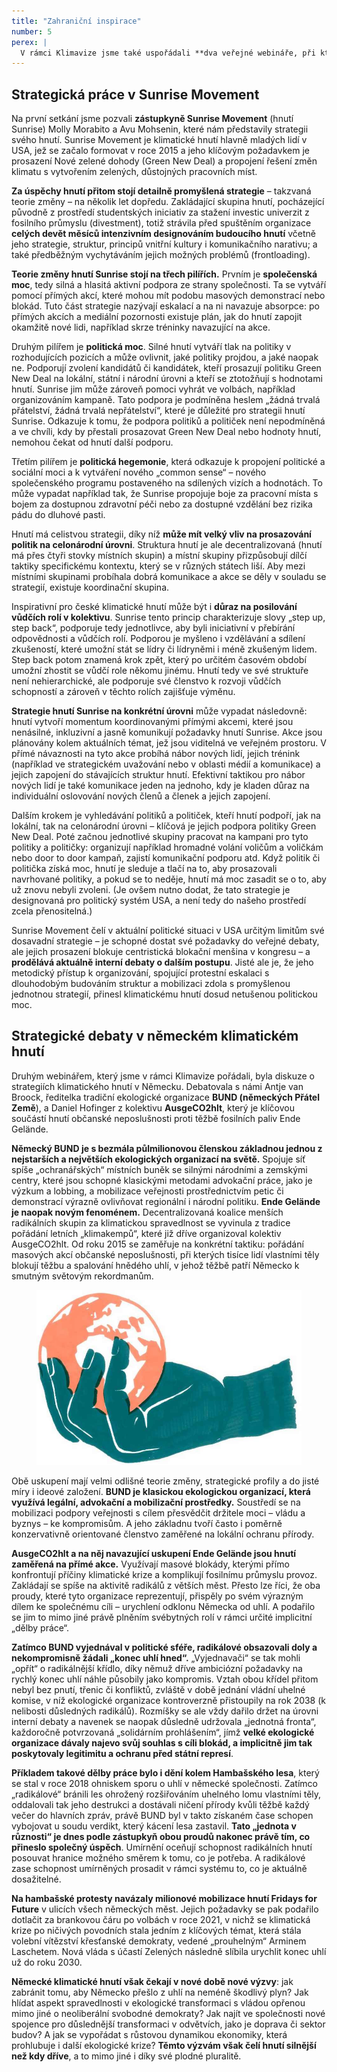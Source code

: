 ```yaml
---
title: "Zahraniční inspirace"
number: 5
perex: |
  V rámci Klimavize jsme také uspořádali **dva veřejné webináře, při kterých jsme vedli strategické debaty s lidmi ze zahraničních hnutí**. První polovina byla vždy věnovaná panelové diskuzi a druhá část sloužila k diskuzi a reflexi témat v rámci českého klimatického hnutí. Při debatách jsme se zaměřili na struktury zahraničních hnutí, způsoby strategických plánování a sdílení zkušeností. V této kapitole vám pro inspiraci **shrnujeme obsah webinářů v textové podobě**.
---
```


## Strategická práce v Sunrise Movement

Na první setkání jsme pozvali **zástupkyně Sunrise Movement** (hnutí Sunrise) Molly Morabito a Avu Mohsenin, které nám představily strategii svého hnutí. Sunrise Movement je klimatické hnutí hlavně mladých lidí v USA, jež se začalo formovat v roce 2015 a jeho klíčovým požadavkem je prosazení Nové zelené dohody (Green New Deal) a propojení řešení změn klimatu s vytvořením zelených, důstojných pracovních míst.

**Za úspěchy hnutí přitom stojí detailně promyšlená strategie** – takzvaná teorie změny – na několik let dopředu. Zakládající skupina hnutí, pocházející původně z prostředí studentských iniciativ za stažení investic univerzit z fosilního průmyslu (divestment), totiž strávila před spuštěním organizace **celých devět měsíců intenzivním designováním budoucího hnutí** včetně jeho strategie, struktur, principů vnitřní kultury i komunikačního narativu; a také předběžným vychytáváním jejich možných problémů (frontloading).

**Teorie změny hnutí Sunrise stojí na třech pilířích.** Prvním je **společenská moc**, tedy silná a hlasitá aktivní podpora ze strany společnosti. Ta se vytváří pomocí přímých akcí, které mohou mít podobu masových demonstrací nebo blokád. Tuto část strategie nazývají eskalací a na ni navazuje absorpce: po přímých akcích a mediální pozornosti existuje plán, jak do hnutí zapojit okamžitě nové lidi, například skrze tréninky navazující na akce.

Druhým pilířem je **politická moc**. Silné hnutí vytváří tlak na politiky v rozhodujících pozicích a může ovlivnit, jaké politiky projdou, a jaké naopak ne. Podporují zvolení kandidátů či kandidátek, kteří prosazují politiku Green New Deal na lokální, státní i národní úrovni a kteří se ztotožňují s hodnotami hnutí. Sunrise jim může zároveň pomoci vyhrát ve volbách, například organizováním kampaně. Tato podpora je podmíněna heslem „žádná trvalá přátelství, žádná trvalá nepřátelství“, které je důležité pro strategii hnutí Sunrise. Odkazuje k tomu, že podpora politiků a političek není nepodmíněná a ve chvíli, kdy by přestali prosazovat Green New Deal nebo hodnoty hnutí, nemohou čekat od hnutí další podporu.

Třetím pilířem je **politická hegemonie**, která odkazuje k propojení politické a sociální moci a k vytváření nového „common sense“ – nového společenského programu postaveného na sdílených vizích a hodnotách. To může vypadat například tak, že Sunrise propojuje boje za pracovní místa s bojem za dostupnou zdravotní péči nebo za dostupné vzdělání bez rizika pádu do dluhové pasti.

Hnutí má celistvou strategii, díky níž **může mít velký vliv na prosazování politik na celonárodní úrovni**. Struktura hnutí je ale decentralizovaná (hnutí má přes čtyři stovky místních skupin) a místní skupiny přizpůsobují dílčí taktiky specifickému kontextu, který se v různých státech liší. Aby mezi místními skupinami probíhala dobrá komunikace a akce se děly v souladu se strategií, existuje koordinační skupina.

Inspirativní pro české klimatické hnutí může být i **důraz na posilování vůdčích rolí v kolektivu**. Sunrise tento princip charakterizuje slovy „step up, step back“, podporuje tedy jednotlivce, aby byli iniciativní v přebírání odpovědnosti a vůdčích rolí. Podporou je myšleno i vzdělávání a sdílení zkušeností, které umožní stát se lídry či lídryněmi i méně zkušeným lidem. Step back potom znamená krok zpět, který po určitém časovém období umožní zhostit se vůdčí role někomu jinému. Hnutí tedy ve své struktuře není nehierarchické, ale podporuje své členstvo k rozvoji vůdčích schopností a zároveň v těchto rolích zajišťuje výměnu.

**Strategie hnutí Sunrise na konkrétní úrovni** může vypadat následovně: hnutí vytvoří momentum koordinovanými přímými akcemi, které jsou nenásilné, inkluzivní a jasně komunikují požadavky hnutí Sunrise. Akce jsou plánovány kolem aktuálních témat, jež jsou viditelná ve veřejném prostoru. V přímé návaznosti na tyto akce probíhá nábor nových lidí, jejich trénink (například ve strategickém uvažování nebo v oblasti médií a komunikace) a jejich zapojení do stávajících struktur hnutí. Efektivní taktikou pro nábor nových lidí je také komunikace jeden na jednoho, kdy je kladen důraz na individuální oslovování nových členů a členek a jejich zapojení.

Dalším krokem je vyhledávání politiků a političek, kteří hnutí podpoří, jak na lokální, tak na celonárodní úrovni – klíčová je jejich podpora politiky Green New Deal. Poté začnou jednotlivé skupiny pracovat na kampani pro tyto politiky a političky: organizují například hromadné volání voličům a voličkám nebo door to door kampaň, zajistí komunikační podporu atd. Když politik či politička získá moc, hnutí je sleduje a tlačí na to, aby prosazovali navrhované politiky, a pokud se to neděje, hnutí má moc zasadit se o to, aby už znovu nebyli zvoleni. (Je ovšem nutno dodat, že tato strategie je designovaná pro politický systém USA, a není tedy do našeho prostředí zcela přenositelná.)

Sunrise Movement čelí v aktuální politické situaci v USA určitým limitům své dosavadní strategie – je schopné dostat své požadavky do veřejné debaty, ale jejich prosazení blokuje centristická blokační menšina v kongresu – a **prodělává aktuálně interní debaty o dalším postupu**. Jisté ale je, že jeho metodický přístup k organizování, spojující protestní eskalaci s dlouhodobým budováním struktur a mobilizaci zdola s promyšlenou jednotnou strategií, přinesl klimatickému hnutí dosud netušenou politickou moc.

## Strategické debaty v německém klimatickém hnutí

Druhým webinářem, který jsme v rámci Klimavize pořádali, byla diskuze o strategiích klimatického hnutí v Německu. Debatovala s námi Antje van Broock, ředitelka tradiční ekologické organizace **BUND (německých Přátel Země**), a Daniel Hofinger z kolektivu **AusgeCO2hlt**, který je klíčovou součástí hnutí občanské neposlušnosti proti těžbě fosilních paliv Ende Gelände.

**Německý BUND je s bezmála půlmilionovou členskou základnou jednou z nejstarších a největších ekologických organizací na světě.** Spojuje síť spíše „ochranářských“ místních buněk se silnými národními a zemskými centry, které jsou schopné klasickými metodami advokační práce, jako je výzkum a lobbing, a mobilizace veřejnosti prostřednictvím petic či demonstrací výrazně ovlivňovat regionální i národní politiku. **Ende Gelände je naopak novým fenoménem.** Decentralizovaná koalice menších radikálních skupin za klimatickou spravedlnost se vyvinula z tradice pořádání letních „klimakempů“, které již dříve organizoval kolektiv AusgeCO2hlt. Od roku 2015 se zaměřuje na konkrétní taktiku: pořádání masových akcí občanské neposlušnosti, při kterých tisíce lidí vlastními těly blokují těžbu a spalování hnědého uhlí, v jehož těžbě patří Německo k smutným světovým rekordmanům.

<figure class="illustration">

![](./images/earth-in-hand.jpg)

</figure>

Obě uskupení mají velmi odlišné teorie změny, strategické profily a do jisté míry i ideové založení. **BUND je klasickou ekologickou organizací, která využívá legální, advokační a mobilizační prostředky.** Soustředí se na mobilizaci podpory veřejnosti s cílem přesvědčit držitele moci – vládu a byznys – ke kompromisům. A jeho základnu tvoří často i poměrně konzervativně orientované členstvo zaměřené na lokální ochranu přírody.

**AusgeCO2hlt a na něj navazující uskupení Ende Gelände jsou hnutí zaměřená na přímé akce.** Využívají masové blokády, kterými přímo konfrontují příčiny klimatické krize a komplikují fosilnímu průmyslu provoz. Zakládají se spíše na aktivitě radikálů z větších měst. Přesto lze říci, že oba proudy, které tyto organizace reprezentují, přispěly po svém výrazným dílem ke společnému cíli – urychlení odklonu Německa od uhlí. A podařilo se jim to mimo jiné právě plněním svébytných rolí v rámci určité implicitní „dělby práce“.

**Zatímco BUND vyjednával v politické sféře, radikálové obsazovali doly a nekompromisně žádali „konec uhlí hned“.** „Vyjednavači“ se tak mohli „opřít“ o radikálnější křídlo, díky němuž dříve ambiciózní požadavky na rychlý konec uhlí náhle působily jako kompromis. Vztah obou křídel přitom nebyl bez pnutí, třenic či konfliktů, zvláště v době jednání vládní uhelné komise, v níž ekologické organizace kontroverzně přistoupily na rok 2038 (k nelibosti důsledných radikálů). Rozmíšky se ale vždy dařilo držet na úrovni interní debaty a navenek se naopak důsledně udržovala „jednotná fronta“, každoročně potvrzovaná „solidárním prohlášením“, jímž **velké ekologické organizace dávaly najevo svůj souhlas s cíli blokád, a implicitně jim tak poskytovaly legitimitu a ochranu před státní represí**. 

**Příkladem takové dělby práce bylo i dění kolem Hambašského lesa**, který se stal v roce 2018 ohniskem sporu o uhlí v německé společnosti. Zatímco „radikálové“ bránili les ohrožený rozšiřováním uhelného lomu vlastními těly, oddalovali tak jeho destrukci a dostávali ničení přírody kvůli těžbě každý večer do hlavních zpráv, právě BUND byl v takto získaném čase schopen vybojovat u soudu verdikt, který kácení lesa zastavil. **Tato „jednota v různosti“ je dnes podle zástupkyň obou proudů nakonec právě tím, co přineslo společný úspěch**. Umírnění oceňují schopnost radikálních hnutí posouvat hranice možného směrem k tomu, co je potřeba. A radikálové zase schopnost umírněných prosadit v rámci systému to, co je aktuálně dosažitelné.

**Na hambašské protesty navázaly milionové mobilizace hnutí Fridays for Future** v ulicích všech německých měst. Jejich požadavky se pak podařilo dotlačit za brankovou čáru po volbách v roce 2021, v nichž se klimatická krize po ničivých povodních stala jedním z klíčových témat, která stála volební vítězství křesťanské demokraty, vedené „prouhelným“ Arminem Laschetem. Nová vláda s účastí Zelených následně slíbila urychlit konec uhlí už do roku 2030.

**Německé klimatické hnutí však čekají v nové době nové výzvy**: jak zabránit tomu, aby Německo přešlo z uhlí na neméně škodlivý plyn? Jak hlídat aspekt spravedlnosti v ekologické transformaci s vládou opřenou mimo jiné o neoliberální svobodné demokraty? Jak najít ve společnosti nové spojence pro důslednější transformaci v odvětvích, jako je doprava či sektor budov? A jak se vypořádat s růstovou dynamikou ekonomiky, která prohlubuje i další ekologické krize? **Těmto výzvám však čelí hnutí silnější než kdy dříve**, a to mimo jiné i díky své plodné pluralitě.

